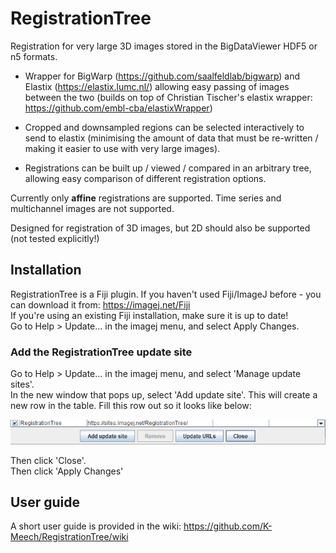 # RegistrationTree

Registration for very large 3D images stored in the BigDataViewer HDF5 or n5 formats.

- Wrapper for BigWarp (https://github.com/saalfeldlab/bigwarp) and Elastix (https://elastix.lumc.nl/) allowing easy passing of images between the two (builds on top of Christian Tischer's elastix wrapper: https://github.com/embl-cba/elastixWrapper)

- Cropped and downsampled regions can be selected interactively to send to elastix (minimising the amount of data that must be re-written / making it easier to use with very large images).

- Registrations can be built up / viewed / compared in an arbitrary tree, allowing easy comparison of different registration options.

Currently only **affine** registrations are supported.
Time series and multichannel images are not supported.

Designed for registration of 3D images, but 2D should also be supported (not tested explicitly!)

## Installation

RegistrationTree is a Fiji plugin. If you haven't used Fiji/ImageJ before - you can download it from: https://imagej.net/Fiji  
If you're using an existing Fiji installation, make sure it is up to date!  
Go to Help > Update... in the imagej menu, and select Apply Changes.  

### Add the RegistrationTree update site
Go to Help > Update... in the imagej menu, and select 'Manage update sites'.  
In the new window that pops up, select 'Add update site'. This will create a new row in the table.
Fill this row out so it looks like below:  

<img src="https://github.com/K-Meech/RegistrationTree/blob/main/images/update_site.png" width="800">

Then click 'Close'.   
Then click 'Apply Changes'  

## User guide

A short user guide is provided in the wiki:
https://github.com/K-Meech/RegistrationTree/wiki

